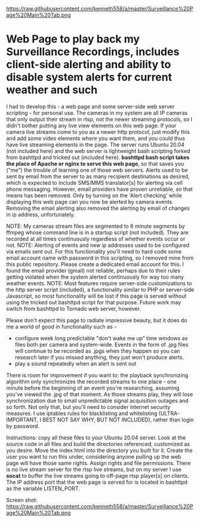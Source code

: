 https://raw.githubusercontent.com/kenneth558/a/master/Surveillance%20Page%20Main%20Tab.png

# Web Page to play back my Surveillance Recordings, includes client-side alerting and ability to disable system alerts for current weather and such

I had to develop this - a web page and some server-side web server scripting - for personal use.  The cameras in my system are all IP cameras that only output their stream in rtsp, not the newer streaming protocols, so I didn't bother putting any live view elements on this web page.  If your camera live streams come to you as a newer http protocol, just modify this and add some video elements where you want them, and you could thus have live streaming elements in the page. The server runs Ubuntu 20.04 (not included here) and the web server is lightweight bash scripting forked from bashttpd and tricked out (included here). **bashttpd bash script takes the place of Apache or nginx to serve this web page**, so that saves you ("me") the trouble of learning one of those web servers.  Alerts used to be sent by email from the server to as many recipient destinations as desired, which is expected to include SMS/MMS translator[s] for alerting via cell phone messaging.  However, email providers have proven unreliable, so that means has been removed.  Only by turning on the 'Alert checking' while displaying this web page can you now be alerted by camera events.  Removing the email alerting also removed the alerting by email of changes in ip address, unfortunately.

NOTE: My cameras stream files are segmented to 6 minute segments by ffmpeg whose command line is in a startup script (not included).  They are recorded at all times continuously regardless of whether events occur or not.
NOTE: Alerting of events and new ip addresses used to be configured via emails sent out.  For this functionality you'll need to hard code some email account name with password in this scripting, so I removed mine from this public repository.  Please create a dedicated email account for this.  I found the email provider (gmail) not reliable, perhaps due to their rules getting violated when the system alerted continuously for way too many weather events.
NOTE: Most features require server-side customizations to the http server script (included), a functionality similar to PHP or server-side Javascript, so most functionality will be lost if this page is served without using the tricked out bashttpd script for that purpose.  Future work may switch from bashttpd to Tornado web server, however.

Please don't expect this page to radiate impressive beauty, but it does do me a world of good in functionality such as -
  - configure week long predictable "don't wake me up" time windows as files both per camera and system-wide.  Events in the form of .jpg files will continue to be recorded as .jpgs when they happen so you can research later if you missed anything, they just won't produce alerts.
  - play a sound repeatedly when an alert is sent out

There is room for improvement if you want to: the playback synchronizing algorithm only synchronizes the recorded streams to one place - one minute before the beginning of an event you're researching, assuming you've viewed the .jpg of that moment.  As those streams play, they will lose synchronization due to small unpredictable signal acquisition outages and so forth.  Not only that, but you'll need to consider internet security measures.  I use iptables rules for blacklisting and whitelisting (ULTRA-IMPORTANT, I BEST NOT SAY WHY, BUT NOT INCLUDED), rather than login by password.

Instructions: copy all these files to your Ubuntu 20.04 server.  Look at the source code in all files and build the directories referenced, customized as you desire.  Move the index.html into the directory you built for it.  Create the user you want to run this under, considering anyone pulling up the web page will have those same rights.  Assign rights and file permissions.  There is no live stream server for the rtsp live streams, but on my server I use **socat** to buffer the live streams going to off-page rtsp player[s] on clients.  The IP address port that the web page is served for is located in bashttpd as the variable LISTEN_PORT.

Screen shot: https://raw.githubusercontent.com/kenneth558/a/master/Surveillance%20Page%20Main%20Tab.png

